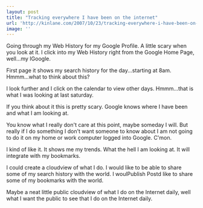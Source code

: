 ```yaml
---
layout: post
title: "Tracking everywhere I have been on the internet"
url: 'http://kinlane.com/2007/10/23/tracking-everywhere-i-have-been-on-the-internet-2/'
image: ''
---
```


Going through my Web History for my Google Profile. A little scary when you look at it. I click into my Web History right from the Google Home Page, well...my IGoogle.

First page it shows my search history for the day...starting at 8am. Hmmm...what to think about this?

I look further and I click on the calendar to view other days. Hmmm...that is what I was looking at last saturday.

If you think about it this is pretty scary. Google knows where I have been and what I am looking at.

You know what I really don't care at this point, maybe someday I will. But really if I do something I don't want someone to know about I am not going to do it on my home or work computer logged into Google. C'mon.

I kind of like it. It shows me my trends. What the hell I am looking at. It will integrate with my bookmarks.

I could create a cloudview of what I do. I would like to be able to share some of my search history with the world. I woulPublish Postd like to share some of my bookmarks with the world.

Maybe a neat little public cloudview of what I do on the Internet daily, well what I want the public to see that I do on the Internet daily.